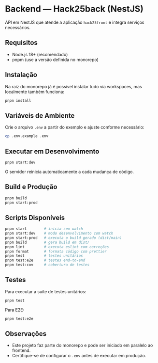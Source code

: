 # Backend — Hack25back (NestJS)

API em NestJS que atende a aplicação `hack25front` e integra serviços necessários.

## Requisitos
- Node.js 18+ (recomendado)
- pnpm (use a versão definida no monorepo)

## Instalação
Na raiz do monorepo já é possível instalar tudo via workspaces, mas localmente também funciona:
```bash
pnpm install
```

## Variáveis de Ambiente
Crie o arquivo `.env` a partir do exemplo e ajuste conforme necessário:
```bash
cp .env.example .env
```

## Executar em Desenvolvimento
```bash
pnpm start:dev
```
O servidor reinicia automaticamente a cada mudança de código.

## Build e Produção
```bash
pnpm build
pnpm start:prod
```

## Scripts Disponíveis
```bash
pnpm start        # inicia sem watch
pnpm start:dev    # modo desenvolvimento com watch
pnpm start:prod   # executa o build gerado (dist/main)
pnpm build        # gera build em dist/
pnpm lint         # executa eslint com correções
pnpm format       # formata código com prettier
pnpm test         # testes unitários
pnpm test:e2e     # testes end-to-end
pnpm test:cov     # cobertura de testes
```

## Testes
Para executar a suíte de testes unitários:
```bash
pnpm test
```
Para E2E:
```bash
pnpm test:e2e
```

## Observações
- Este projeto faz parte do monorepo e pode ser iniciado em paralelo ao frontend.
- Certifique-se de configurar o `.env` antes de executar em produção.
